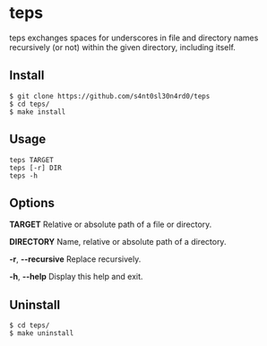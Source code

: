 # teps

teps exchanges spaces for underscores in file and directory names
recursively (or not) within the given directory, including itself.

## Install

```
$ git clone https://github.com/s4nt0sl30n4rd0/teps
$ cd teps/
$ make install
```

## Usage

```
teps TARGET
teps [-r] DIR
teps -h
```

## Options

**TARGET**              Relative or absolute path of a file or directory.

**DIRECTORY**           Name, relative or absolute path of a directory.

**-r**, **--recursive** Replace recursively.

**-h**, **--help**      Display this help and exit.

## Uninstall

```
$ cd teps/
$ make uninstall
```
